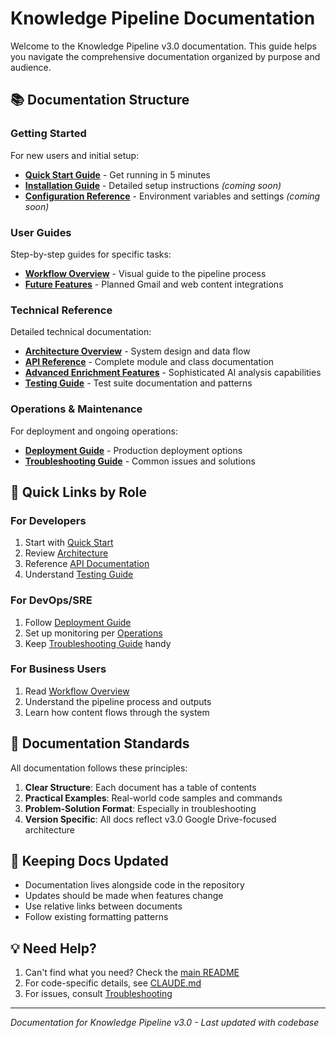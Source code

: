 # Knowledge Pipeline Documentation

Welcome to the Knowledge Pipeline v3.0 documentation. This guide helps you navigate the comprehensive documentation organized by purpose and audience.

## 📚 Documentation Structure

### Getting Started
For new users and initial setup:

- **[Quick Start Guide](getting-started/quick-start.md)** - Get running in 5 minutes
- **[Installation Guide](getting-started/installation.md)** - Detailed setup instructions *(coming soon)*
- **[Configuration Reference](getting-started/configuration.md)** - Environment variables and settings *(coming soon)*

### User Guides
Step-by-step guides for specific tasks:

- **[Workflow Overview](guides/workflow-overview.md)** - Visual guide to the pipeline process
- **[Future Features](../FUTURE_FEATURES.md)** - Planned Gmail and web content integrations

### Technical Reference
Detailed technical documentation:

- **[Architecture Overview](reference/architecture.md)** - System design and data flow
- **[API Reference](reference/api.md)** - Complete module and class documentation
- **[Advanced Enrichment Features](reference/advanced-enrichment.md)** - Sophisticated AI analysis capabilities
- **[Testing Guide](reference/testing.md)** - Test suite documentation and patterns

### Operations & Maintenance
For deployment and ongoing operations:

- **[Deployment Guide](operations/deployment.md)** - Production deployment options
- **[Troubleshooting Guide](operations/troubleshooting.md)** - Common issues and solutions


## 🎯 Quick Links by Role

### For Developers
1. Start with [Quick Start](getting-started/quick-start.md)
2. Review [Architecture](reference/architecture.md)
3. Reference [API Documentation](reference/api.md)
4. Understand [Testing Guide](reference/testing.md)

### For DevOps/SRE
1. Follow [Deployment Guide](operations/deployment.md)
2. Set up monitoring per [Operations](operations/deployment.md#monitoring--logging)
3. Keep [Troubleshooting Guide](operations/troubleshooting.md) handy

### For Business Users
1. Read [Workflow Overview](guides/workflow-overview.md)
2. Understand the pipeline process and outputs
3. Learn how content flows through the system

## 📖 Documentation Standards

All documentation follows these principles:

1. **Clear Structure**: Each document has a table of contents
2. **Practical Examples**: Real-world code samples and commands
3. **Problem-Solution Format**: Especially in troubleshooting
4. **Version Specific**: All docs reflect v3.0 Google Drive-focused architecture

## 🔄 Keeping Docs Updated

- Documentation lives alongside code in the repository
- Updates should be made when features change
- Use relative links between documents
- Follow existing formatting patterns

## 💡 Need Help?

1. Can't find what you need? Check the [main README](../README.md)
2. For code-specific details, see [CLAUDE.md](../CLAUDE.md)
3. For issues, consult [Troubleshooting](operations/troubleshooting.md)

---

*Documentation for Knowledge Pipeline v3.0 - Last updated with codebase*